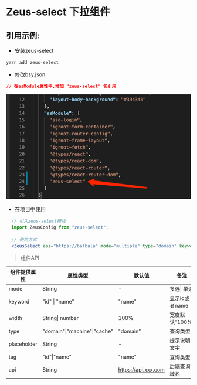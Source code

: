 # Zeus-select 下拉组件
## 引用示例:
* 安装zeus-select
```javascript
yarn add zeus-select
```
* 修改bsy.json
```json
// 在esModule属性中,增加 "zeus-select" 包引用
```
![background](./bsy.png)

* 在项目中使用
```jsx
  // 引入zeus-select模块
  import ZeusConfig from "zeus-select";

  // 使用方式
  <ZeusSelect api="https://balbala" mode="multiple" type="domain" keyword="name" placeholder="选择域名" />
```

> 组件API

| 组件提供属性 | 属性类型                     | 默认值                                    | 备注           | 必填 |
| ----------------- | ---------------------------- | ----------------------------------------- | -------------- | -------- |
| mode              | String                       | -                                         | 多选\| 单选    | 否       |
| keyword           | "id" \| "name"               | "name"                                    | 显示id或者name | 否       |
| width             | String\| number              | 100%                                      | 宽度默认“100%” | 否       |
| type              | "domain"\|"machine"\|"cache" | "domain"                                  | 查询类型       | 是       |
| placeholder       | String                       | -                                         | 提示说明文字   | 否       |
| tag               | "id"\|"name"                 | "name"                                    | 查询类型       | 是       |
| api               | String                       | https://api.xxx.com | 后端查询域名   | 是       |



